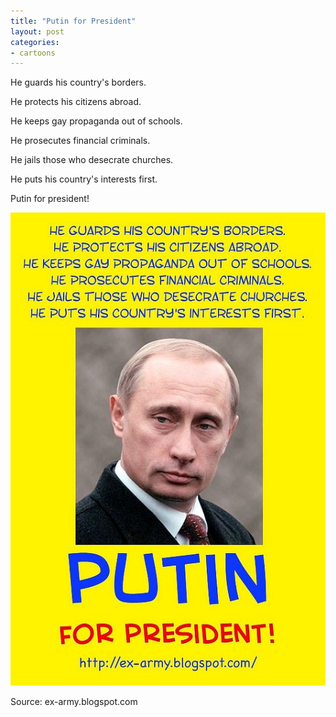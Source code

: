```yaml
---
title: "Putin for President"
layout: post
categories:
- cartoons
---
```


He guards his country's borders.

He protects his citizens abroad.

He keeps gay propaganda out of schools.

He prosecutes financial criminals.

He jails those who desecrate churches.

He puts his country's interests first.

Putin for president!

![Putin for President](/assets/img/2014/03/putin-for-president.jpg)

Source: ex-army.blogspot.com
